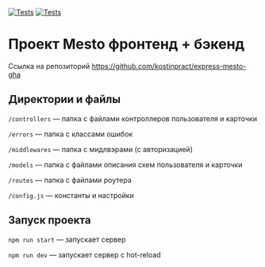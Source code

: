 [![Tests](../../actions/workflows/tests-13-sprint.yml/badge.svg)](../../actions/workflows/tests-13-sprint.yml) [![Tests](../../actions/workflows/tests-14-sprint.yml/badge.svg)](../../actions/workflows/tests-14-sprint.yml)
# Проект Mesto фронтенд + бэкенд

Ссылка на репозиторий https://github.com/kostinpract/express-mesto-gha

## Директории и файлы

`/controllers` — папка с файлами контроллеров пользователя и карточки

`/errors` — папка с классами ошибок

`/middlewares` — папка с мидлвэрами (с авторизацией)

`/models` — папка с файлами описания схем пользователя и карточки

`/routes` — папка с файлами роутера

`/config.js` — константы и настройки

## Запуск проекта

`npm run start` — запускает сервер

`npm run dev` — запускает сервер с hot-reload
